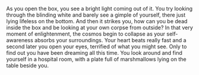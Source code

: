 As you open the box, you see a bright light coming out of it. You try looking through the blinding white and barely see a gimple of yourself, there just lying lifeless on the bottom. And then it strikes you, how can you be dead inside the box and be looking at your own corpse from outside? In that very moment of enlightenment, the cosmos begin to collapse as your self-awareness absorbs your surroundings. Your heart beats really fast and a second later you open your eyes, terrified of what you might see. Only to find out you have been dreaming all this time. You look around and find yourself in a hospital room, with a plate full of marshmallows lying on the table beside you.